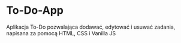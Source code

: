 # To-Do-App
Aplikacja To-Do pozwalająca dodawać, edytować i usuwać zadania, napisana za pomocą HTML, CSS i Vanilla JS
